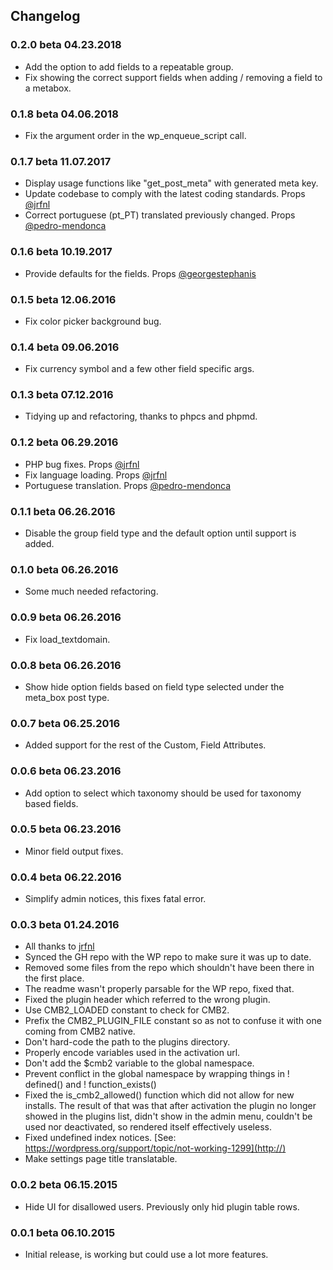 

## Changelog

### 0.2.0 beta 04.23.2018
* Add the option to add fields to a repeatable group.
* Fix showing the correct support fields when adding / removing a field to a metabox.

### 0.1.8 beta 04.06.2018
* Fix the argument order in the wp_enqueue_script call.

### 0.1.7 beta 11.07.2017
* Display usage functions like "get_post_meta" with generated meta key.
* Update codebase to comply with the latest coding standards. Props [@jrfnl](https://github.com/jrfnl)
* Correct portuguese (pt_PT) translated previously changed. Props [@pedro-mendonca](https://github.com/pedro-mendonca)

### 0.1.6 beta 10.19.2017
* Provide defaults for the fields. Props [@georgestephanis](https://github.com/georgestephanis)

### 0.1.5 beta 12.06.2016
* Fix color picker background bug.

### 0.1.4 beta 09.06.2016
* Fix currency symbol and a few other field specific args.

### 0.1.3 beta 07.12.2016
* Tidying up and refactoring, thanks to phpcs and phpmd.

### 0.1.2 beta 06.29.2016
* PHP bug fixes. Props [@jrfnl](https://github.com/jrfnl)
* Fix language loading. Props [@jrfnl](https://github.com/jrfnl)
* Portuguese translation. Props [@pedro-mendonca](https://github.com/pedro-mendonca)

### 0.1.1 beta 06.26.2016
* Disable the group field type and the default option until support is added.

### 0.1.0 beta 06.26.2016
* Some much needed refactoring.

### 0.0.9 beta 06.26.2016
* Fix load_textdomain.

### 0.0.8 beta 06.26.2016
* Show hide option fields based on field type selected under the meta_box post type.

### 0.0.7 beta 06.25.2016
* Added support for the rest of the Custom, Field Attributes.

### 0.0.6 beta 06.23.2016
* Add option to select which taxonomy should be used for taxonomy based fields.

### 0.0.5 beta 06.23.2016
* Minor field output fixes.

### 0.0.4 beta 06.22.2016
* Simplify admin notices, this fixes fatal error.

### 0.0.3 beta 01.24.2016
* All thanks to [jrfnl](https://github.com/jrfnl)
* Synced the GH repo with the WP repo to make sure it was up to date.
* Removed some files from the repo which shouldn't have been there in the first place.
* The readme wasn't properly parsable for the WP repo, fixed that.
* Fixed the plugin header which referred to the wrong plugin.
* Use CMB2_LOADED constant to check for CMB2.
* Prefix the CMB2_PLUGIN_FILE constant so as not to confuse it with one coming from CMB2 native.
* Don't hard-code the path to the plugins directory.
* Properly encode variables used in the activation url.
* Don't add the $cmb2 variable to the global namespace.
* Prevent conflict in the global namespace by wrapping things in ! defined() and ! function_exists()
* Fixed the is_cmb2_allowed() function which did not allow for new installs. The result of that was that after activation the plugin no longer showed in the plugins list, didn't show in the admin menu, couldn't be used nor deactivated, so rendered itself effectively useless.
* Fixed undefined index notices. [See: https://wordpress.org/support/topic/not-working-1299](http://)
* Make settings page title translatable.

### 0.0.2 beta 06.15.2015
* Hide UI for disallowed users. Previously only hid plugin table rows.

### 0.0.1 beta 06.10.2015
* Initial release, is working but could use a lot more features.
